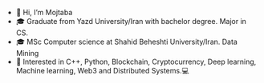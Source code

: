 - 👋 Hi, I’m Mojtaba
- 🎓 Graduate from Yazd University/Iran with bachelor degree. Major in CS.
- 🎓 MSc Computer science at Shahid Beheshti University/Iran. Data Mining
- 👀 Interested in C++, Python, Blockchain, Cryptocurrency, Deep learning, Machine learning, Web3 and Distributed Systems.💻


<!---
mojtaba96/mojtaba96 is a ✨ special ✨ repository because its `README.md` (this file) appears on your GitHub profile.
You can click the Preview link to take a look at your changes.
--->
